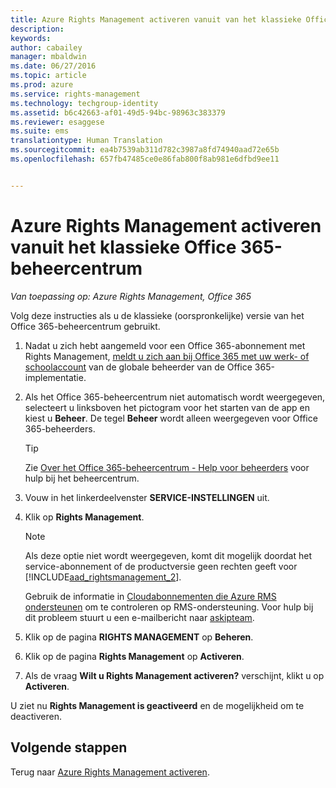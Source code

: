 ```yaml
---
title: Azure Rights Management activeren vanuit van het klassieke Office 365-beheercentrum | Azure RMS
description: 
keywords: 
author: cabailey
manager: mbaldwin
ms.date: 06/27/2016
ms.topic: article
ms.prod: azure
ms.service: rights-management
ms.technology: techgroup-identity
ms.assetid: b6c42663-af01-49d5-94bc-98963c383379
ms.reviewer: esaggese
ms.suite: ems
translationtype: Human Translation
ms.sourcegitcommit: ea4b7539ab311d782c3987a8fd74940aad72e65b
ms.openlocfilehash: 657fb47485ce0e86fab800f8ab981e6dfbd9ee11


---
```


# Azure Rights Management activeren vanuit het klassieke Office 365-beheercentrum

*Van toepassing op: Azure Rights Management, Office 365*


Volg deze instructies als u de klassieke (oorspronkelijke) versie van het Office 365-beheercentrum gebruikt.

1. Nadat u zich hebt aangemeld voor een Office 365-abonnement met Rights Management, [meldt u zich aan bij Office 365 met uw werk- of schoolaccount](https://portal.office.com/) van de globale beheerder van de Office 365-implementatie.

2. Als het Office 365-beheercentrum niet automatisch wordt weergegeven, selecteert u linksboven het pictogram voor het starten van de app en kiest u **Beheer**. De tegel **Beheer** wordt alleen weergegeven voor Office 365-beheerders.

    > [!TIP]
    > Zie [Over het Office 365-beheercentrum - Help voor beheerders](https://support.office.com/article/About-the-Office-365-admin-center-Admin-Help-58537702-d421-4d02-8141-e128e3703547) voor hulp bij het beheercentrum.

3. Vouw in het linkerdeelvenster **SERVICE-INSTELLINGEN** uit.

4.  Klik op **Rights Management**.

    > [!NOTE]
    >Als deze optie niet wordt weergegeven, komt dit mogelijk doordat het service-abonnement of de productversie geen rechten geeft voor [!INCLUDE[aad_rightsmanagement_2](../includes/aad_rightsmanagement_2_md.md)].
    >
    >Gebruik de informatie in [Cloudabonnementen die Azure RMS ondersteunen](../get-started/requirements-subscriptions.md) om te controleren op RMS-ondersteuning. Voor hulp bij dit probleem stuurt u een e-mailbericht naar [askipteam](mailto:askipteam?subject=I%20cannot%20activate%20RMS).

5. Klik op de pagina **RIGHTS MANAGEMENT** op **Beheren**.

6. Klik op de pagina **Rights Management** op **Activeren**.

7. Als de vraag **Wilt u Rights Management activeren?** verschijnt, klikt u op **Activeren**.

U ziet nu **Rights Management is geactiveerd** en de mogelijkheid om te deactiveren.

## Volgende stappen
Terug naar [Azure Rights Management activeren](activate-service.md).


<!--HONumber=Jun16_HO4-->



